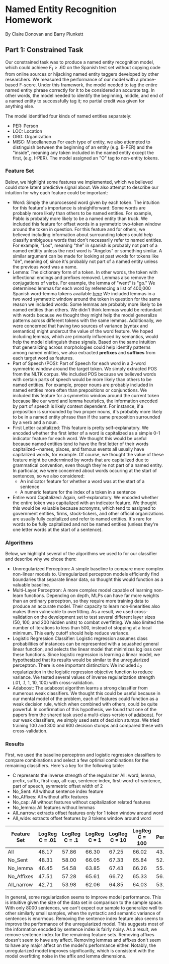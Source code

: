 # Named Entity Recognition Homework
By Claire Donovan and Barry Plunkett
## Part 1: Constrained Task
Our constrained task was to produce a named entity recognition model, which could achieve $F_1 > .60$ on the Spanish test set without copying code from online sources or hijacking named entity taggers developed by other researchers.  We measured the performance of our model with a phrase-based F-score. Under this framework, the model needed to tag the entire named entity phrase correctly for it to be considered an accurate tag. In other words, the model needed to identify the beginning, middle, and end of a named entity to successfully tag it; no partial credit was given for anything else. 

The model identified four kinds of named entities separately: 
* PER: Person
* LOC: Location
* ORG: Organization
* MISC: Miscellaneous
For each type of entity, we also attempted to distinguish between the beginning of an entity (e.g. B-PER) and the "inside", meaning any token included in the named entity except the first, (e.g. I-PER).  The model assigned an "O" tag to non-entity tokens. 
### Feature Set
Below, we highlight some features we implemented, which we believed could store latent predictive signal about. We also attempt to describe our intuition for why each feature could be important: 
* Word: Simply the unprocessed word given by each token. The intuition for this feature's importance is straightforward: Some words are probably more likely than others to be named entities. For example, Pablo is probably more likely to be a named entity than truck. We included this feature for offset words in a symmetric two-token window  around the token in question. For this feature and for others, we believed including information about surrounding tokens could help classify ambiguous words that don't necessarily refer to named entities. For example, "Los", meaning "the" in spanish is probably not part of a named entitity unless the next word is "Angelos" or something similar. A similar argument can be made for looking at past words for tokens like "de", meaning of, since it's probably not part of a named entity unless the previous word was a name.
* Lemma: The dictionary form of a token. In other words, the token with inflectional endings and prefixes removed. Lemmas also remove the conjugations of verbs. For example, the lemma of "went" is "go." We determined lemmas for each word by referencing a list of 400,000 Spanish word-lemma tokens available [here](http://www.lexiconista.com/datasets/lemmatization/) We included lemmas in a two word symmetric window around the token in question for the same reason we included words: Some lemmas are probably more likely to be named entities than others. We didn't think lemmas would be redundant with words because we thought they might help the model generalize patterns across different tokens with the same lemmas. Additionally, we were concerned that having two sources of variance (syntax and semantics) might undercut the value of the word feature. We hoped including lemmas, which are primarily influenced by semantics, would help the model distinguish these signals. Based on the same intuition that generalizing across morphologies could help identify patterns among named entities, we also extracted __prefixes__ and __suffixes__ from each target word as features. 
* Part of Speech (POS): Part of Speech for each word in a 2-word symmetric window around the target token. We simply extracted POS from the NLTK corpus. We included POS because we believed words with certain parts of speech would be more likely than others to be named entities. For example, proper nouns are probably included in named entities more often than prepositions or conjunctions. We included this feature for a symmetric window around the current token because like our word and lemma heuristics, the information encoded by part of speech is likely context dependent. For instance, if a preposition is surrounded by two proper nouns, it's probably more likely to be in a named entity phrase than if the same preposition surrounded by a verb and a noun. 
* First Letter capitalized: This feature is pretty self-explanatory. We encoded whether the first letter of a word is capitalized as a simple 0-1 indicator feature for each word. We thought this would be useful because named entities tend to have the first letter of their words capitalized--names, places, and famous events all usually have capitalized words, for example. Of course, we thought the value of these feature might be undermined by words that are capitalized due to grammatical convention, even though they're not part of a named entity. In particular, we were concerned about words occuring at the start of sentences, so we also considered: 
    * An indicator feature for whether a word was at the start of a sentence
    * A numeric feature for the index of a token in a sentence
* Entire word Capitalized: Again, self-explanatory. We encoded whether the entire token was capitalized with an indicator feature. We thought this would be valuable because acronyms, which tend to assigned to government entities, firms, stock-tickers, and other official organizations are usually fully capitalized and refer to named entities. It's rare for words to be fully capitalized and not be named entities (unless they're one letter words at the start of a sentence).
### Algorithms
  Below, we highlight several of the algorithms we used to for our classifier and describe why we chose them: 
  * Unnregularized Perceptron: A simple baseline to compare more complex non-linear models to. Unregularized perceptron models efficiently find boundaries that separate linear data, so thought this would function as a valuable baseline. 
  * Multi-Layer Perceptron: A more complex model capable of learning non-learn functions. Depending on depth, MLPs can have far more weights than an ordinary perceptron, so they require more training data to produce an accurate model. Their capacity to learn non-linearities also makes them vulnerable to overfitting. As a result, we used cross-validation on the development set to test several different layer sizes (50, 100, and 200 hidden units) to combat overfitting. We also limited the number of iterations to less than 500, instead of stopping at a local minimum. This early cutoff should help reduce variance. 
  * Logistic Regression Classifier: Logistic regression assumes class probabilities of instances can be represented with a squashed general linear function, and selects the linear model that minimizes log loss over these functions. Since logistic regression is learning a linear model, we hypothesized that its results would be similar to the unregularized perceptron. There is one important distinction: We included $L_2$ regularization in the logistic regression objective function to reduce variance. We tested several values of inverse regularization strength (.01, .1, 1, 10, 100) with cross-validation. 
  * Adaboost: The adaboost algorithm learns a strong classifier from numerous weak classifiers. We thought this could be useful because in our mental model of the problem, each of features could function as a weak decision rule, which when combined with others, could be quite powerful. In confirmation of this hypothesis, we found that one of the papers from the shared task used a multi-class version of [adaboost](http://www.aclweb.org/anthology/W02-2024). For our weak classifiers, we simply used sets of decision stumps. We tried training 100 and 300 and 600 decision stumps and compared these with cross-validation. 
### Results
First, we used the baseline perceptron and logistic regression classifiers to compare combinations and select a few optimal combinations for the remaining classifiers. Here's a key for the following table: 
* C represents the inverse strength of the regularizer
 All: word, lemma, prefix, suffix, first-cap, all-cap, sentence index, first-word-of-sentence, part of speech, symmetric offset width of 2
* No_Sent: All without sentence index feature
* No_Affixes: All without  affix features
* No_cap: All without features without capitalization related features
* No_lemma: All features without lemmas
* All_narrow: extracts offset features only for 1 token window around word 
* All_wide: extracts offset features by 3 tokens window around word 

| Feature Set |            LogReg C = .01    |              LogReg C = .1|             LogReg C = 1  |                LogReg C = 10    |                  LogReg C = 100    |              Perceptron  |
| ----------- | ---------------------------- | --------------------------| ------------------------- | ------------------------------- | ---------------------------------- | ------------------------ |
| All         |            48.17             |              57.86        |             66.30         |                67.25            |                  66.02             |              43.40       |
| No_Sent     |            48.31             |              58.00        |             66.05         |                67.33            |                  65.84             |              52.67       |
| No_lemma    |            46.45             |              54.58        |             63.85         |                67.43            |                  66.26             |              55.23       |
| No_Affixes  |            47.51             |              57.28        |             65.61         |                66.72            |                  65.33             |              56.99       |
| All_narrow  |            42.71             |              53.98        |             62.06         |                64.85            |                  64.03             |              53.03       |
In general, some regularization seems to improve model performance. This is intuitive given the size of the data set in comparison to the sample space. With only 8000 sentences, we can't expect our sample to generalize well to other similarly small samples, when the syntactic and semantic variance of sentences is enormous. Removing the sentence index feature also seems to improve the performance of the unregularized model. This suggests most of the information encoded by sentence index is fairly noisy. As a result, we remove sentence index for the remaining feature sets. Removing affixes doesn't seem to have any affect. Removing lemmas and affixes don't seem to have any major affect on the model's performance either. Notably, the unregularized model improves significantly, which is consistent with the model overfitting noise in the affix and lemma dimensions. 
